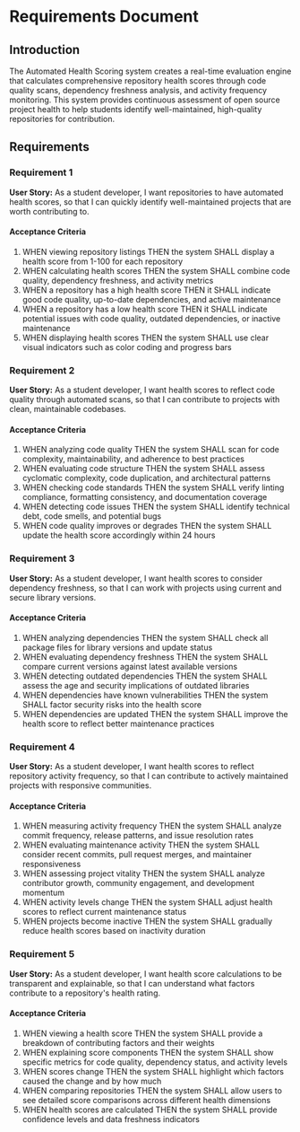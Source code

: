 # Requirements Document

## Introduction

The Automated Health Scoring system creates a real-time evaluation engine that calculates comprehensive repository health scores through code quality scans, dependency freshness analysis, and activity frequency monitoring. This system provides continuous assessment of open source project health to help students identify well-maintained, high-quality repositories for contribution.

## Requirements

### Requirement 1

**User Story:** As a student developer, I want repositories to have automated health scores, so that I can quickly identify well-maintained projects that are worth contributing to.

#### Acceptance Criteria

1. WHEN viewing repository listings THEN the system SHALL display a health score from 1-100 for each repository
2. WHEN calculating health scores THEN the system SHALL combine code quality, dependency freshness, and activity metrics
3. WHEN a repository has a high health score THEN it SHALL indicate good code quality, up-to-date dependencies, and active maintenance
4. WHEN a repository has a low health score THEN it SHALL indicate potential issues with code quality, outdated dependencies, or inactive maintenance
5. WHEN displaying health scores THEN the system SHALL use clear visual indicators such as color coding and progress bars

### Requirement 2

**User Story:** As a student developer, I want health scores to reflect code quality through automated scans, so that I can contribute to projects with clean, maintainable codebases.

#### Acceptance Criteria

1. WHEN analyzing code quality THEN the system SHALL scan for code complexity, maintainability, and adherence to best practices
2. WHEN evaluating code structure THEN the system SHALL assess cyclomatic complexity, code duplication, and architectural patterns
3. WHEN checking code standards THEN the system SHALL verify linting compliance, formatting consistency, and documentation coverage
4. WHEN detecting code issues THEN the system SHALL identify technical debt, code smells, and potential bugs
5. WHEN code quality improves or degrades THEN the system SHALL update the health score accordingly within 24 hours

### Requirement 3

**User Story:** As a student developer, I want health scores to consider dependency freshness, so that I can work with projects using current and secure library versions.

#### Acceptance Criteria

1. WHEN analyzing dependencies THEN the system SHALL check all package files for library versions and update status
2. WHEN evaluating dependency freshness THEN the system SHALL compare current versions against latest available versions
3. WHEN detecting outdated dependencies THEN the system SHALL assess the age and security implications of outdated libraries
4. WHEN dependencies have known vulnerabilities THEN the system SHALL factor security risks into the health score
5. WHEN dependencies are updated THEN the system SHALL improve the health score to reflect better maintenance practices

### Requirement 4

**User Story:** As a student developer, I want health scores to reflect repository activity frequency, so that I can contribute to actively maintained projects with responsive communities.

#### Acceptance Criteria

1. WHEN measuring activity frequency THEN the system SHALL analyze commit frequency, release patterns, and issue resolution rates
2. WHEN evaluating maintenance activity THEN the system SHALL consider recent commits, pull request merges, and maintainer responsiveness
3. WHEN assessing project vitality THEN the system SHALL analyze contributor growth, community engagement, and development momentum
4. WHEN activity levels change THEN the system SHALL adjust health scores to reflect current maintenance status
5. WHEN projects become inactive THEN the system SHALL gradually reduce health scores based on inactivity duration

### Requirement 5

**User Story:** As a student developer, I want health score calculations to be transparent and explainable, so that I can understand what factors contribute to a repository's health rating.

#### Acceptance Criteria

1. WHEN viewing a health score THEN the system SHALL provide a breakdown of contributing factors and their weights
2. WHEN explaining score components THEN the system SHALL show specific metrics for code quality, dependency status, and activity levels
3. WHEN scores change THEN the system SHALL highlight which factors caused the change and by how much
4. WHEN comparing repositories THEN the system SHALL allow users to see detailed score comparisons across different health dimensions
5. WHEN health scores are calculated THEN the system SHALL provide confidence levels and data freshness indicators